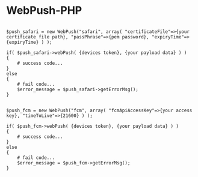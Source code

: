 # WebPush-PHP
<pre><code>
$push_safari = new WebPush("safari", array( "certificateFile"=>{your certificate file path}, "passPhrase"=>{pem password}, "expiryTime"=>{expiryTime} ) );

if( $push_safari->webPush( {devices token}, {your payload data} ) )
{
    # success code...
}
else
{
    # fail code...
    $error_message = $push_safari->getErrorMsg();
}


$push_fcm = new WebPush("fcm", array( "fcmApiAccessKey"=>{your access key}, "timeToLive"=>{21600} ) );

if( $push_fcm->webPush( {devices token}, {your payload data} ) )
{
    # success code...
}
else
{
    # fail code...
    $error_message = $push_fcm->getErrorMsg();
}
</code></pre>
